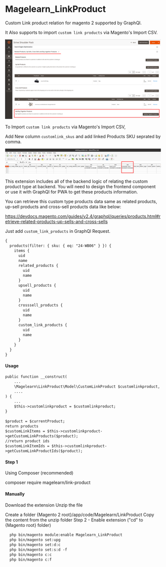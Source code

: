 # Magelearn_LinkProduct
Custom Link product relation for magento 2 supported by GraphQl.

It Also supports to import `custom link products` via Magento's Import CSV.

![1_image](/assests/image-1.png)

To Import `custom link products` via Magento's Import CSV,

Add New column `customlink_skus` and add linked Products SKU seprated by comma.

![2_image](/assests/image-2.png)

This extension includes all of the backend logic of relating the custom product type at backend. You will need to design the frontend component or use it with GraphQl for PWA to get these products information.

You can retrieve this custom type products data same as related products, up-sell products and cross-sell products data like below:

https://devdocs.magento.com/guides/v2.4/graphql/queries/products.html#retrieve-related-products-up-sells-and-cross-sells

Just add `custom_link_products` in GraphQl Request.

```
{
  products(filter: { sku: { eq: "24-WB06" } }) {
    items {
      uid
      name
      related_products {
        uid
        name
      }
      upsell_products {
        uid
        name
      }
      crosssell_products {
        uid
        name
      }
      custom_link_products {
        uid
        name
      }
    }
  }
}
```
#### Usage

```
public function __construct(
    ...
    \Magelearn\LinkProduct\Model\CustomLinkProduct $customlinkproduct,
    ....
) {
    ...
    $this->customlinkproduct = $customlinkproduct;
}

$product = $currentProduct;
return products
$customLinkItems = $this->customlinkproduct->getCustomLinkProducts($product);
//return product ids
$customLinkItemIds = $this->customlinkproduct->getCustomLinkProductIds($product);
 ```
#### Step 1

Using Composer (recommended)

composer require magelearn/link-product

#### Manually

Download the extension
Unzip the file

Create a folder {Magento 2 root}/app/code/Magelearn/LinkProduct
Copy the content from the unzip folder
Step 2 - Enable extension ("cd" to {Magento root} folder)
```
  php bin/magento module:enable Magelearn_LinkProduct
  php bin/magento set:upg
  php bin/magento set:d:c
  php bin/magento set:s:d -f
  php bin/magento c:c
  php bin/magento c:f
```
